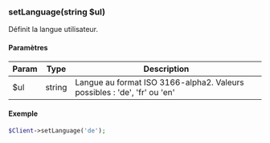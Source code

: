 ### setLanguage(string $ul)

Définit la langue utilisateur.

#### Paramètres

| Param | Type | Description |
| --- | --- | --- |
| $ul | string | Langue au format ISO 3166-alpha2. Valeurs possibles : 'de', 'fr' ou 'en' |

#### Exemple 

```php
$Client->setLanguage('de');
```
